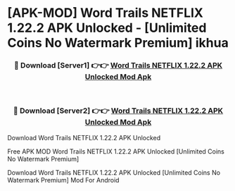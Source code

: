# [APK-MOD] Word Trails NETFLIX 1.22.2 APK Unlocked - [Unlimited Coins No Watermark Premium] ikhua



<div align="center">
<h3>🔴 Download [Server1] 👉👉 <a href="https://momento.my/?title=Word_Trails_NETFLIX_1.22.2_APK_Unlocked">Word Trails NETFLIX 1.22.2 APK Unlocked Mod Apk</a></h3><br>

<h3>🔴 Download [Server2] 👉👉 <a href="https://momento.my/?title=Word_Trails_NETFLIX_1.22.2_APK_Unlocked">Word Trails NETFLIX 1.22.2 APK Unlocked Mod Apk</a></h3>
</div>



Download Word Trails NETFLIX 1.22.2 APK Unlocked 

Free APK MOD Word Trails NETFLIX 1.22.2 APK Unlocked [Unlimited Coins No Watermark Premium]

Download Word Trails NETFLIX 1.22.2 APK Unlocked [Unlimited Coins No Watermark Premium] Mod For Android
